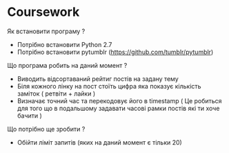 # Coursework

Як встановити програму ?
  - Потрібно встановити Python 2.7
  - Потрібно встановити pytumblr (https://github.com/tumblr/pytumblr)

Що програма робить на даний момент ?
  - Виводить відсортаваний рейтиг постів на задану тему
  - Біля кожного лінку на пост стоїть цифра яка показує кількість заміток ( ретвіти + лайки )
  - Визначає точний час та перекодовує його в timestamp ( Це робиться для того що в подальшому задавати часові рамки постів які ти хоче       бачити )
 
Що потрібно ще зробити ?
  - Обійти ліміт запитів (яких на даний момент є тільки 20)
